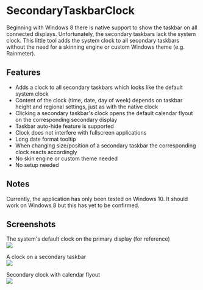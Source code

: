# SecondaryTaskbarClock

Beginning with Windows 8 there is native support to show the taskbar on all connected displays. Unfortunately, the secondary taskbars lack the system clock. This little tool adds the system clock to all secondary taskbars without the need for a skinning engine or custom Windows theme (e.g. Rainmeter).

## Features

- Adds a clock to all secondary taskbars which looks like the default system clock
- Content of the clock (time, date, day of week) depends on taskbar height and regional settings, just as with the native clock
- Clicking a secondary taskbar's clock opens the default calendar flyout on the corresponding secondary display
- Taskbar auto-hide feature is supported
- Clock does not interfere with fullscreen applications
- Long date format tooltip
- When changing size/position of a secondary taskbar the corresponding clock reacts accordingly
- No skin engine or custom theme needed
- No setup needed

## Notes

Currently, the application has only been tested on Windows 10. It should work on Windows 8 but this has yet to be confirmed.

## Screenshots

The system's default clock on the primary display (for reference) <br/>
<a href="https://cloud.githubusercontent.com/assets/3481307/16447704/112f7932-3dee-11e6-8e8c-70b65d75b27a.png" target="_blank">
<img src="https://cloud.githubusercontent.com/assets/3481307/16447704/112f7932-3dee-11e6-8e8c-70b65d75b27a.png" /> </a>


A clock on a secondary taskbar <br/>
<a href="https://cloud.githubusercontent.com/assets/3481307/16447703/112b1978-3dee-11e6-8c0c-1f9cdd54c048.png" target="_blank">
<img src="https://cloud.githubusercontent.com/assets/3481307/16447703/112b1978-3dee-11e6-8c0c-1f9cdd54c048.png" /> </a>

Secondary clock with calendar flyout <br/>
<a href="https://cloud.githubusercontent.com/assets/3481307/16447705/11427794-3dee-11e6-8a83-727006e42d1f.png" target="_blank">
<img src="https://cloud.githubusercontent.com/assets/3481307/16447705/11427794-3dee-11e6-8a83-727006e42d1f.png" /> </a>
